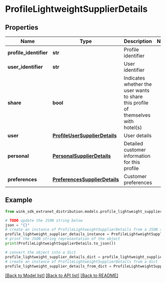 # ProfileLightweightSupplierDetails


## Properties

Name | Type | Description | Notes
------------ | ------------- | ------------- | -------------
**profile_identifier** | **str** | Profile identifier | 
**user_identifier** | **str** | User identifier | 
**share** | **bool** | Indicates whether the user wants to share this profile of themselves with hotel(s) | 
**user** | [**ProfileUserSupplierDetails**](ProfileUserSupplierDetails.md) | User details | 
**personal** | [**PersonalSupplierDetails**](PersonalSupplierDetails.md) | Detailed customer information for this profile | 
**preferences** | [**PreferencesSupplierDetails**](PreferencesSupplierDetails.md) | Customer preferences | 

## Example

```python
from wink_sdk_extranet_distribution.models.profile_lightweight_supplier_details import ProfileLightweightSupplierDetails

# TODO update the JSON string below
json = "{}"
# create an instance of ProfileLightweightSupplierDetails from a JSON string
profile_lightweight_supplier_details_instance = ProfileLightweightSupplierDetails.from_json(json)
# print the JSON string representation of the object
print(ProfileLightweightSupplierDetails.to_json())

# convert the object into a dict
profile_lightweight_supplier_details_dict = profile_lightweight_supplier_details_instance.to_dict()
# create an instance of ProfileLightweightSupplierDetails from a dict
profile_lightweight_supplier_details_from_dict = ProfileLightweightSupplierDetails.from_dict(profile_lightweight_supplier_details_dict)
```
[[Back to Model list]](../README.md#documentation-for-models) [[Back to API list]](../README.md#documentation-for-api-endpoints) [[Back to README]](../README.md)


